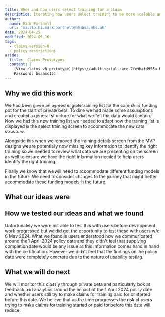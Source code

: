 ```yaml
---
title: When and how users select training for a claim
description: Iterating how users select training to be more scalable and extensible to future requirements and accommodate the new published training list.
author:
  name: Mark Portnell
  url: 'mailto:hi.mark.portnell@nhsbsa.nhs.uk'
date: 2024-04-25
modified: 2024-05-16
tags:
  - claims-version-8
  - policy-restrictions
aside:
  title:  Claims Prototypes
  content: |
    [View claims v8 prototype](https://adult-social-care-7fe9bafd955a.herokuapp.com/claims/prototypes/design/v8/) 
    Password: bsaasc123
---
```




## Why we did this work

We had been given an agreed eligible training list for the care skills funding pot for the start of private beta. To date we had made some assumptions and created a general structure for what we felt this data would contain. Now we had this new training list we needed to adapt how the training list is displayed in the select training screen to accommodate the new data structure. 

Alongside this when we removed the training details screen from the MVP designs we are potentially now missing key information to identify the right training so we needed to review what data we are presenting on the screen as well to ensure we have the right information needed to help users identify the right training. 

Finally we know that we will need to accommodate different funding models in the future. We need to consider changes to the journey that might better accommodate these funding models in the future.

## What our ideas were




## How we tested our ideas and what we found
Unfortunately we were not able to test this with users before development work progressed but we did get the opportunity to test these with users w/c 6 May 2024. What we found is users understood how we communicated around the 1 April 2024 policy date and they didn't feel that supplying completion date would be any issue as this information comes hand in hand with the certification. However we didn't feel that the findings on the policy date were completely concrete due to the nature of usability testing. 

## What we will do next
We will monitor this closely through private beta and particularly look at feedback and analytics around the impact of the 1 April 2024 policy date and whether users still try to make claims for training paid for or started before this date. We believe that as the time progresses the risk of users trying to make claims for training started or paid for before this date will reduce. 

